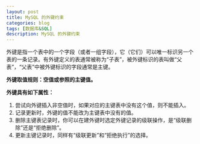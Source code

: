 ```yaml
---
layout: post
title: MySQL 的外键约束
categories: blog
tags: [数据库&SQL]
description: MySQL 的外键约束
---
```


外键是指一个表中的一个字段（或者一组字段），它（它们）可以唯一标识另一个表的一条记录。有外键定义的表通常被称为“子表”，被外键标识的表叫做“父表”，“父表”中被外键标识的字段通常是主键。

**外键取值规则：空值或参照的主键值。**

**外键具有如下属性：**
1. 尝试向外键插入非空值时，如果对应的主键表中没有这个值，则不能插入。
1. 记录更新时，外键的值不能改为主键表中没有的值。
1. 删除主键表记录时，你可以在建外键时选定外键记录的级联操作，是“级联删除”还是“拒绝删除”。
1. 更新主键记录时，同样有“级联更新”和“拒绝执行”的选择。

